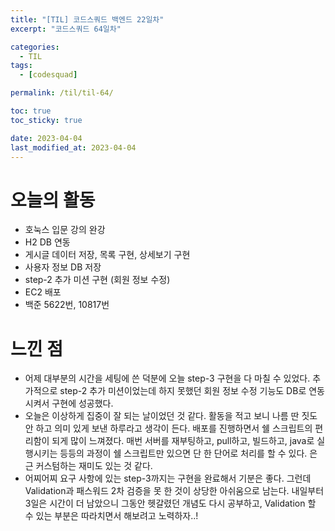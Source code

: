 ```yaml
---
title: "[TIL] 코드스쿼드 백엔드 22일차"
excerpt: "코드스쿼드 64일차"

categories:
  - TIL
tags:
  - [codesquad]

permalink: /til/til-64/

toc: true
toc_sticky: true

date: 2023-04-04
last_modified_at: 2023-04-04
---
```


# 오늘의 활동

- 호눅스 입문 강의 완강
- H2 DB 연동
- 게시글 데이터 저장, 목록 구현, 상세보기 구현
- 사용자 정보 DB 저장
- step-2 추가 미션 구현 (회원 정보 수정)
- EC2 배포
- 백준 5622번, 10817번

# 느낀 점

- 어제 대부분의 시간을 세팅에 쓴 덕분에 오늘 step-3 구현을 다 마칠 수 있었다. 추가적으로 step-2 추가 미션이었는데 하지 못했던 회원 정보 수정 기능도 DB로 연동시켜서 구현에 성공했다.
- 오늘은 이상하게 집중이 잘 되는 날이었던 것 같다. 활동을 적고 보니 나름 딴 짓도 안 하고 의미 있게 보낸 하루라고 생각이 든다. 배포를 진행하면서 쉘 스크립트의 편리함이 되게 많이 느껴졌다. 매번 서버를 재부팅하고, pull하고, 빌드하고, java로 실행시키는 등등의 과정이 쉘 스크립트만 있으면 단 한 단어로 처리를 할 수 있다. 은근 커스텀하는 재미도 있는 것 같다.
- 어찌어찌 요구 사항에 있는 step-3까지는 구현을 완료해서 기분은 좋다. 그런데 Validation과 패스워드 2차 검증을 못 한 것이 상당한 아쉬움으로 남는다. 내일부터 3일은 시간이 더 남았으니 그동안 헷갈렸던 개념도 다시 공부하고, Validation 할 수 있는 부분은 따라치면서 해보려고 노력하자..!